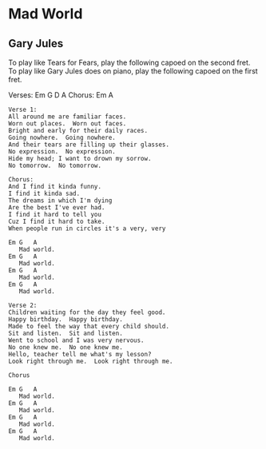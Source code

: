 # Mad World
## Gary Jules

To play like Tears for Fears, play the following capoed on the second fret.
To play like Gary Jules does on piano, play the following capoed on the first fret.

Verses: Em G D A
Chorus: Em A

```
Verse 1:
All around me are familiar faces.
Worn out places.  Worn out faces.
Bright and early for their daily races.
Going nowhere.  Going nowhere.
And their tears are filling up their glasses.
No expression.  No expression.
Hide my head; I want to drown my sorrow.
No tomorrow.  No tomorrow.

Chorus:
And I find it kinda funny.
I find it kinda sad.
The dreams in which I'm dying
Are the best I've ever had.
I find it hard to tell you
Cuz I find it hard to take.
When people run in circles it's a very, very

Em G   A
   Mad world.
Em G   A
   Mad world.
Em G   A
   Mad world.
Em G   A
   Mad world.

Verse 2:
Children waiting for the day they feel good.
Happy birthday.  Happy birthday.
Made to feel the way that every child should.
Sit and listen.  Sit and listen.
Went to school and I was very nervous.
No one knew me.  No one knew me.
Hello, teacher tell me what's my lesson?
Look right through me.  Look right through me.

Chorus

Em G   A
   Mad world.
Em G   A
   Mad world.
Em G   A
   Mad world.
Em G   A
   Mad world.
```
